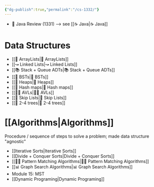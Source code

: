 ```yaml
---
{"dg-publish":true,"permalink":"/cs-1332/"}
---
```


-  🤠 Java Review (1331) --> see [[☕️ Java\|☕️ Java]]
# Data Structures
- [[🚃 ArrayLists\|🚃 ArrayLists]]
- [[↝ Linked Lists\|↝ Linked Lists]]
- [[📚 Stack + Queue ADTs\|📚 Stack + Queue ADTs]]
- [[🍃 BSTs\|🍃 BSTs]]
- [[💩 Heaps\|💩 Heaps]]
- [[🥔 Hash maps\|🥔 Hash maps]]
- [[🧘‍♀️ AVLs\|🧘‍♀️ AVLs]] 
- [[🚅 Skip Lists\|🚅 Skip Lists]]
- [[🌳 2-4 trees\|🌳 2-4 trees]]
# [[Algorithms\|Algorithms]]
Procedure / sequence of steps to solve a problem; made data structure "agnostic"
- [[Iterative Sorts\|Iterative Sorts]]
- [[Divide + Conquer Sorts\|Divide + Conquer Sorts]]
- [[👯‍♀️ Pattern Matching Algorithms\|👯‍♀️ Pattern Matching Algorithms]]
- [[📊 Graph Search Algorithms\|📊 Graph Search Algorithms]]
- Module 15: MST
- [[Dynamic Programing\|Dynamic Programing]]